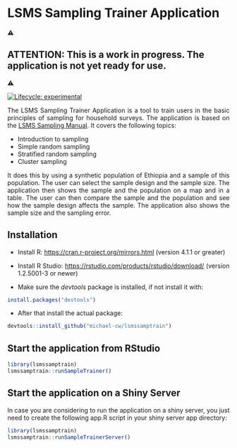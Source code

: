 
<!-- README.md is generated from README.Rmd. Please edit that file -->

# LSMS Sampling Trainer Application

<!-- style in red -->

:warning:

## ATTENTION: This is a work in progress. The application is not yet ready for use.

:warning:

<!-- badges: start -->

[![Lifecycle:
experimental](https://img.shields.io/badge/lifecycle-experimental-orange.svg)](https://lifecycle.r-lib.org/articles/stages.html#experimental)
<!-- badges: end -->

<div align="justify">

The LSMS Sampling Trainer Application is a tool to train users in the
basic principles of sampling for household surveys. The application is
based on the [LSMS Sampling
Manual](https://www.worldbank.org/en/programs/lsms/publication/lsms-sampling-manual).
It covers the following topics:

- Introduction to sampling
- Simple random sampling
- Stratified random sampling
- Cluster sampling

It does this by using a synthetic population of Ethiopia and a sample of
this population. The user can select the sample design and the sample
size. The application then shows the sample and the population on a map
and in a table. The user can then compare the sample and the population
and see how the sample design affects the sample. The application also
shows the sample size and the sampling error.

## Installation

- Install R: <https://cran.r-project.org/mirrors.html> (version 4.1.1 or
  greater)

- Install R Studio: <https://rstudio.com/products/rstudio/download/>
  (version 1.2.5001-3 or newer)

- Make sure the *devtools* package is installed, if not install it with:

``` r
install.packages("devtools")
```

- After that install the actual package:

``` r
devtools::install_github("michael-cw/lsmssamptrain")
```

## Start the application from RStudio

``` r
library(lsmssamptrain)
lsmssamptrain::runSampleTrainer()
```

## Start the application on a Shiny Server

In case you are considering to run the application on a shiny server,
you just need to create the following app.R script in your shiny server
app directory:

``` r
library(lsmssamptrain)
lsmssamptrain::runSampleTrainerServer()
```

</div>
